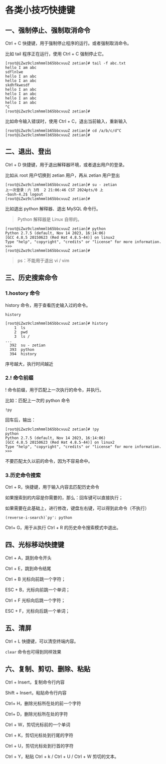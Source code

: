 # 各类小技巧快捷键

## 一、强制停止、强制取消命令

Ctrl + C 快捷键，用于强制停止程序的运行。或者强制取消命令。

比如 tail 程序正在运行，使用 Ctrl + C 强制停止它。

```shell
[root@iZwz9clzmhmmlb65bbcvuuZ zetian]# tail -f abc.txt
hello I am abc
sdflnlwe
hello I an abc
hello I an abc
skdhfkwesdf
hello I an abc
hello I an abc
hello I an abc
hello I an abc
^C
[root@iZwz9clzmhmmlb65bbcvuuZ zetian]#
```

比如命令输入错误时，使用 Ctrl + C，退出当前输入，重新输入

```shell
[root@iZwz9clzmhmmlb65bbcvuuZ zetian]# cd /a/b/c/d^C
[root@iZwz9clzmhmmlb65bbcvuuZ zetian]#
```

## 二、退出、登出

Ctrl + D 快捷键，用于退出解释器环境，或者退出用户的登录。

比如从 root 用户切换到 zetian 用户，再从 zetian 用户登出

```shell
[root@iZwz9clzmhmmlb65bbcvuuZ zetian]# su - zetian
上一次登录：六 3月  2 21:06:46 CST 2024pts/0 上
-bash-4.2$ logout
[root@iZwz9clzmhmmlb65bbcvuuZ zetian]#
```

比如退出 python 解释器、退出 MySQL 命令行。

> Python 解释器是 Linux 自带的。

```shell
[root@iZwz9clzmhmmlb65bbcvuuZ zetian]# python
Python 2.7.5 (default, Nov 14 2023, 16:14:06)
[GCC 4.8.5 20150623 (Red Hat 4.8.5-44)] on linux2
Type "help", "copyright", "credits" or "license" for more information.
>>>
[root@iZwz9clzmhmmlb65bbcvuuZ zetian]#
```

> ps：不能用于退出 vi / vim

## 三、历史搜索命令

### 1.hostory 命令

history 命令，用于查看历史输入过的命令。

```shell
history
```

```shell
[root@iZwz9clzmhmmlb65bbcvuuZ zetian]# history
    1  ls
    2  pwd
    3  ls /
...
  392  su - zetian
  393  python
  394  history
```

序号越大，执行时间越近

### 2.! 命令前缀

! 命令前缀，用于匹配上一次执行的命令，并执行。

比如：匹配上一次的 python 命令

```shell
!py
```

回车后，输出：

```shell
[root@iZwz9clzmhmmlb65bbcvuuZ zetian]# !py
python
Python 2.7.5 (default, Nov 14 2023, 16:14:06)
[GCC 4.8.5 20150623 (Red Hat 4.8.5-44)] on linux2
Type "help", "copyright", "credits" or "license" for more information.
>>>
```

不要匹配太久以前的命令，因为不容易命中。

### 3.历史命令搜索

Ctrl + R，快捷键，用于输入内容去匹配历史命令

如果搜索到的内容是你需要的，那么：回车键可以直接执行；

如果需要在此基础上，进行修改，键盘左右键，可以得到此命令（不执行）

```shell
(reverse-i-search)`py': python
```

Ctrl+ G，用于从执行 Ctrl + R 的历史命令搜索模式中退出。

## 四、光标移动快捷键

Ctrl + A，跳到命令开头

Ctrl + E，跳到命令结尾

Ctrl + B 光标向前跳一个字符；

ESC + B，光标向前跳一个单词；

Ctrl + F 光标向后跳一个字符；

ESC + F，光标向后跳一个单词；

## 五、清屏

Ctrl + L 快捷键，可以清空终端内容。

`clear` 命令也可得到同样效果

## 六、复制、剪切、删除、粘贴

Ctrl + Insert，复制命令行内容

Shift + Insert，粘贴命令行内容

Ctrl+ H，删除光标所在处的前一个字符

Ctrl+ D，删除光标所在处的字符

Ctrl + W，剪切光标前的一个单词

Ctrl + K，剪切光标处到行尾的字符

Ctrl + U，剪切光标处到行首的字符

Ctrl + Y，粘贴 Ctrl + k / Ctrl + U / Ctrl + W 剪切的文本。

